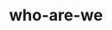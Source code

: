 ---
title: who-are-we
sections:
  - type: hero_section
    title: Who is the ESS?
    align: left
  - type: features_section
    features:
      - title: Who Are We?
        content: >-
          The Engineering Students’ Society (ESS for short) is an amazing organization run by your fellow students just for you! We plan events, attend conferences and help to make your school experience the best it can be. After paying your awfully expensive tuition, you have contributed an extremely small portion of that money to the Engineering Students’ Society, in exchange for membership.
        align: left
        image: images/ess-who-we-are.png
        image_alt: Feature 1 placeholder image
        image_position: left
      - title: Our Missions and Our Values
        content: >-
          All Engineering students are members, and have powers and privileges throughout their academic career at the University of Ottawa. Not only do you get to attend some of the greatest events on campus, but also you get to show all the other faculties that Engineers Rule The World with your super smarts and ability to drink anyone under the table!
        align: left
        image: images/ess-our-values.png
        image_alt: Feature 1 placeholder image
        image_position: left
  - type: hero_section
    title: Sponsors
    align: center
  - type: features_section
    features:
      - title: Who Are We?
        content: >-
          Lorem ipsum dolor sit amet, consectetur adipiscing elit. Enim integer augue justo morbi ut arcu, diam, luctus ante. Velit tristique risus sit dignissim nam lacus, id molestie velit. Sed et facilisis nibh tellus, sem rhoncus vulputate laoreet. Enim nunc pretium, tincidunt nunc nec ullamcorper convallis.
          Check out their deals at  https://www.nbc.ca/personal/accounts/students/engineers.html  
        align: left
        image: images/national-bank.png
        image_alt: Feature 1 placeholder image
        image_position: left
  - type: hero_section
    title:  
    align: center
  - type: features_section
    features:
      - title: Find out what events are coming up!
        content: >-
          Lorem ipsum dolor sit amet, consectetur adipiscing elit, sed do eiusmod tempor incididunt ut labore et dolore magna aliqua.
        align: center
        actions:
          - label: Events
            url: /about
            style: primary    

template: advanced
---